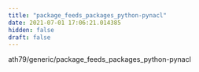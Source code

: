 ```yaml
---
title: "package_feeds_packages_python-pynacl"
date: 2021-07-01 17:06:21.014385
hidden: false
draft: false
---
```


ath79/generic/package_feeds_packages_python-pynacl

